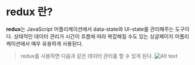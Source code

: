 # redux 란?
**redux**는 JavaScript 어플리케이션에서 data-state와 UI-state를 관리해주는 도구이다.
상태적인 데이터 관리가 시간이 흐름에 따라 복잡해질 수도 있는 싱글페이지 어플리케이션에서 매우 유용하게 사용된다.

> redux를 사용하면 다음과 같은 데이터 관리를 할 수 있게 된다.
![Alt text](./redux.png)
